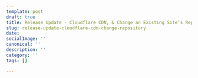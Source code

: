 ```yaml
---
template: post
draft: true
title: Release Update - Cloudflare CDN, & Change an Existing Site’s Repository
slug: release-update-cloudflare-cdn-change-repository
date: 
socialImage: ''
canonical: ''
description: ''
category: ''
tags: []

---
```

